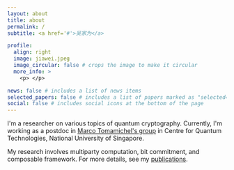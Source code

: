 ```yaml
---
layout: about
title: about
permalink: /
subtitle: <a href='#'>吴家为</a>

profile:
  align: right
  image: jiawei.jpeg
  image_circular: false # crops the image to make it circular
  more_info: >
    <p> </p>

news: false # includes a list of news items
selected_papers: false # includes a list of papers marked as "selected={true}"
social: false # includes social icons at the bottom of the page
---
```


I'm a researcher on various topics of quantum cryptography. Currently, I'm working as a postdoc in [Marco Tomamichel's group](https://marcotom.info) in Centre for Quantum Technologies, National University of Singapore.

My research involves multiparty computation, bit commitment, and composable framework. For more details, see my [publications](https://jiawei-wu96.github.io/publications/).